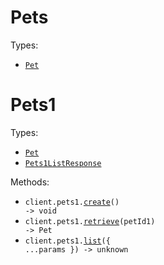 # Pets

Types:

- <code><a href="./src/resources/pets.ts">Pet</a></code>

# Pets1

Types:

- <code><a href="./src/resources/pets1.ts">Pet</a></code>
- <code><a href="./src/resources/pets1.ts">Pets1ListResponse</a></code>

Methods:

- <code title="post /pets1">client.pets1.<a href="./src/resources/pets1.ts">create</a>() -> void</code>
- <code title="get /pet1/{petId1}">client.pets1.<a href="./src/resources/pets1.ts">retrieve</a>(petId1) -> Pet</code>
- <code title="get /pets1">client.pets1.<a href="./src/resources/pets1.ts">list</a>({ ...params }) -> unknown</code>
